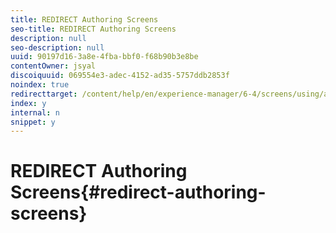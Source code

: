 ```yaml
---
title: REDIRECT Authoring Screens
seo-title: REDIRECT Authoring Screens
description: null
seo-description: null
uuid: 90197d16-3a8e-4fba-bbf0-f68b90b3e8be
contentOwner: jsyal
discoiquuid: 069554e3-adec-4152-ad35-5757ddb2853f
noindex: true
redirecttarget: /content/help/en/experience-manager/6-4/screens/using/authoring-screens
index: y
internal: n
snippet: y
---
```


# REDIRECT Authoring Screens{#redirect-authoring-screens}

